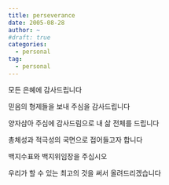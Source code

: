 ```yaml
---
title: perseverance
date: 2005-08-28
author: ~
#draft: true
categories:
  - personal
tag:
  - personal
---
```




모든 은혜에 감사드립니다

믿음의 형제들을 보내 주심을 감사드립니다

양자삼아 주심에 감사드림으로 내 삶 전체를 드립니다

총체성과 적극성의 국면으로 접어들고자 합니다

백지수표와 백지위임장을 주십시오

우리가 할 수 있는 최고의 것을 써서 올려드리겠습니다


 






